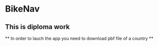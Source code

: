 # BikeNav
## This is diploma work

** In order to lauch the app you need to download pbf file of a country **
